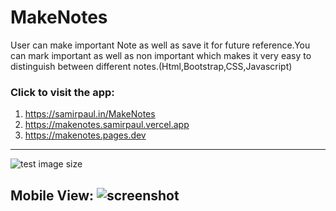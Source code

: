 # MakeNotes
User can make important Note as well as save it for future reference.You can mark important as well as non important which makes it very easy to distinguish between different notes.(Html,Bootstrap,CSS,Javascript) 
### Click to visit the app: 
1. https://samirpaul.in/MakeNotes
2. https://makenotes.samirpaul.vercel.app
3. https://makenotes.pages.dev




---

![test image size](https://raw.githubusercontent.com/SamirPaul1/MakeNotes/main/demo.png)

Mobile View:
![screenshot](https://raw.githubusercontent.com/SamirPaul1/MakeNotes/main/mobile_View.jpg)
---

